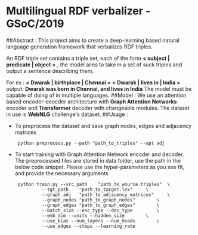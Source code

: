 ﻿# Multilingual RDF verbalizer - GSoC/2019 

##Abstract : 
This project aims to create a deep-learning based natural language generation framework that verbalizes 
RDF triples. 

An RDF triple set contains a triple set, each of the form **< subject | predicate | object >** , the model aims to take in a set of suck triples and output a sentence describing them.


For ex : 
**< Dwarak | birthplace | Chennai >** **< Dwarak | lives in | India >** 
output: 
**Dwarak was born in Chennai, and lives in India**
The model must be capable of doing of in multiple languages. 
##Model : 
We use an attention based encoder-deocder architecture with **Graph Attention Networks** encoder and **Transformer** decoder with changeable modules. 
The dataset in use is **WebNLG** challenge's dataset. 
##Usage : 
 - To preprocess the dataset and save graph nodes, edges and adjacency matrices 
 

        python preprocess.py --path "path_to_triples" --opt adj
 

 - To start training with Graph Attention Network encoder and decoder. The preprocessed files are stored in data folder, use the path in the below code snippet. Please use the hyper-parameters as you see fit, and provide the necessary arguments 
 	
        python train.py --src_path    "path_to_wource.triples" 	\ 
				 --tgt_path    "path_to_target.lex"	 	\
				 --graph_adj   "path_to_adjacency_matrices" 	\
				 --graph_nodes "path_to_graph_nodes"      	\
				 --graph_edges "path_to_graph_edges"	 	\
				 --batch_size --enc_type --dec_type 	 	\
				 --emb_dim --units --hidden_size 	 	\ 
				 --use_bias --num_layers --num_heads 	 	\
				 --use_edges --steps --learning_rate 	 




   
			



  
